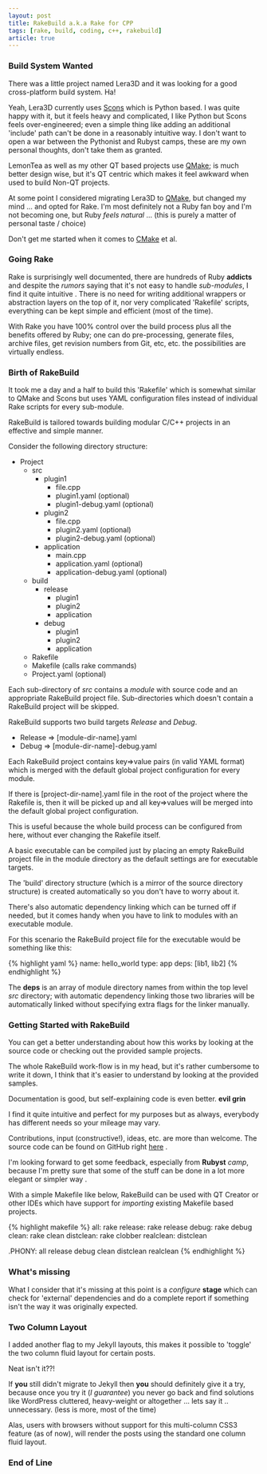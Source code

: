 ```yaml
--- 
layout: post
title: RakeBuild a.k.a Rake for CPP
tags: [rake, build, coding, c++, rakebuild]
article: true
---
```


### Build System Wanted

There was a little project named Lera3D and it was looking for a good cross-platform build system. Ha!

Yeah, Lera3D currently uses [Scons](http://www.scons.org) which is Python based. I was quite happy with it, but it feels
heavy and complicated, I like Python but Scons feels over-engineered; even a simple thing like adding an additional 'include' path 
can't be done in a reasonably intuitive way. I don't want to open a war between the Pythonist and Rubyst camps, these are my
own personal thoughts, don't take them as granted.

LemonTea as well as my other QT based projects use [QMake](#); is much better design wise, but it's QT centric which
makes it feel awkward when used to build Non-QT projects.

At some point I considered migrating Lera3D to [QMake](#), but changed my mind ... and opted for Rake. I'm most definitely not a
Ruby fan boy and I'm not becoming one, but Ruby *feels natural* ... (this is purely a matter of personal taste / choice)

Don't get me started when it comes to [CMake](#) et al.

### Going Rake

Rake is surprisingly well documented, there are hundreds of Ruby **addicts** and despite the *rumors* saying that it's not easy
to handle *sub-modules*, I find it quite intuitive . There is no need for writing additional wrappers or abstraction layers
on the top of it, nor very complicated 'Rakefile' scripts, everything can be kept simple and efficient (most of the time).

With Rake you have 100% control over the build process plus all the benefits offered by Ruby; one can do pre-processing, 
generate files, archive files, get revision numbers from Git, etc, etc. the possibilities are virtually endless.

### Birth of RakeBuild

It took me a day and a half to build this 'Rakefile' which is somewhat similar to QMake and Scons but uses YAML configuration
files instead of individual Rake scripts for every sub-module.

RakeBuild is tailored towards building modular C/C++ projects in an effective and simple manner.

Consider the following directory structure:

* Project
  * src
  	* plugin1
  		* file.cpp
  		* plugin1.yaml (optional)
  		* plugin1-debug.yaml (optional)
  	* plugin2
  		* file.cpp
  		* plugin2.yaml (optional)
  		* plugin2-debug.yaml (optional)
  	* application
  		* main.cpp
  		* application.yaml (optional)
  		* application-debug.yaml (optional)
  * build
  	* release
  		* plugin1
  		* plugin2
  		* application
  	* debug
  		* plugin1
  		* plugin2
  		* application
  * Rakefile
  * Makefile (calls rake commands)
  * Project.yaml (optional)

Each sub-directory of *src* contains a *module* with source code and an appropriate RakeBuild project file. Sub-directories
which doesn't contain a RakeBuild project will be skipped.

RakeBuild supports two build targets *Release* and *Debug*.

* Release => [module-dir-name].yaml
* Debug => [module-dir-name]-debug.yaml

Each RakeBuild project contains key=>value pairs (in valid YAML format) which is merged with the default global
project configuration for every module.

If there is [project-dir-name].yaml file in the root of the project where the Rakefile is, then it will be picked up
and all key=>values will be merged into the default global project configuration. 

This is useful because the whole build process can be configured from here, without ever changing the Rakefile itself.

A basic executable can be compiled just by placing an empty RakeBuild project file in the module directory as the
default settings are for executable targets.

The 'build' directory structure (which is a mirror of the source directory structure) is created automatically so you 
don't have to worry about it.

There's also automatic dependency linking which can be turned off if needed, but it comes handy when you have to link
to modules with an executable module.

For this scenario the RakeBuild project file for the executable would be something like this:

{% highlight yaml %}
name: hello_world
type: app
deps: [lib1, lib2]
{% endhighlight %}

The **deps** is an array of module directory names from within the top level *src* directory; with automatic dependency
linking those two libraries will be automatically linked without specifying extra flags for the linker manually.

### Getting Started with RakeBuild

You can get a better understanding about how this works by looking at the source code or checking out the provided
sample projects.

The whole RakeBuild work-flow is in my head, but it's rather cumbersome to write it down, I think that it's easier to understand
by looking at the provided samples.

Documentation is good, but self-explaining code is even better. **evil grin**

I find it quite intuitive and perfect for my purposes but as always, everybody has different needs so your mileage may vary.

Contributions, input (constructive!), ideas, etc. are more than welcome. The source code can be found on GitHub right 
[here](http://github.com/icebreaker/RakeBuild) .

I'm looking forward to get some feedback, especially from **Rubyst** *camp*, because I'm pretty sure that some of the stuff 
can be done in a lot more elegant or simpler way .

With a simple Makefile like below, RakeBuild can be used with QT Creator or other IDEs which have support for *importing* 
existing Makefile based projects.

{% highlight makefile %}
all:
	rake
release:
	rake release
debug:
	rake debug
clean:
	rake clean
distclean:
	rake clobber
realclean: distclean

.PHONY: all release debug clean distclean realclean
{% endhighlight %}

### What's missing

What I consider that it's missing at this point is a *configure* **stage** which can check for 'external' dependencies and do a
complete report if something isn't the way it was originally expected.

### Two Column Layout

I added another flag to my Jekyll layouts, this makes it possible to 'toggle' the two column fluid layout for certain posts. 

Neat isn't it??!

If **you** still didn't migrate to Jekyll then **you** should definitely give it a try, because once you try it (*I guarantee*) 
you never go back and find solutions like WordPress cluttered, heavy-weight or altogether ... lets say it .. unnecessary.
(less is more, most of the time)

Alas, users with browsers without support for this multi-column CSS3 feature (as of now), will render the posts
using the standard one column fluid layout.

### End of Line
